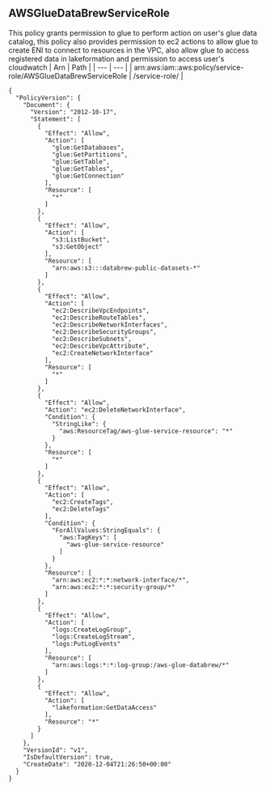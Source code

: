 
## AWSGlueDataBrewServiceRole
This policy grants permission to glue to perform action on user's glue data catalog, this policy also provides permission to ec2 actions to allow glue to create ENI to connect to resources in the VPC, also allow glue to access registered data in lakeformation and permission to access user's cloudwatch 
| Arn | Path |
| --- | --- |
| arn:aws:iam::aws:policy/service-role/AWSGlueDataBrewServiceRole | /service-role/ |
```
{
  "PolicyVersion": {
    "Document": {
      "Version": "2012-10-17",
      "Statement": [
        {
          "Effect": "Allow",
          "Action": [
            "glue:GetDatabases",
            "glue:GetPartitions",
            "glue:GetTable",
            "glue:GetTables",
            "glue:GetConnection"
          ],
          "Resource": [
            "*"
          ]
        },
        {
          "Effect": "Allow",
          "Action": [
            "s3:ListBucket",
            "s3:GetObject"
          ],
          "Resource": [
            "arn:aws:s3:::databrew-public-datasets-*"
          ]
        },
        {
          "Effect": "Allow",
          "Action": [
            "ec2:DescribeVpcEndpoints",
            "ec2:DescribeRouteTables",
            "ec2:DescribeNetworkInterfaces",
            "ec2:DescribeSecurityGroups",
            "ec2:DescribeSubnets",
            "ec2:DescribeVpcAttribute",
            "ec2:CreateNetworkInterface"
          ],
          "Resource": [
            "*"
          ]
        },
        {
          "Effect": "Allow",
          "Action": "ec2:DeleteNetworkInterface",
          "Condition": {
            "StringLike": {
              "aws:ResourceTag/aws-glue-service-resource": "*"
            }
          },
          "Resource": [
            "*"
          ]
        },
        {
          "Effect": "Allow",
          "Action": [
            "ec2:CreateTags",
            "ec2:DeleteTags"
          ],
          "Condition": {
            "ForAllValues:StringEquals": {
              "aws:TagKeys": [
                "aws-glue-service-resource"
              ]
            }
          },
          "Resource": [
            "arn:aws:ec2:*:*:network-interface/*",
            "arn:aws:ec2:*:*:security-group/*"
          ]
        },
        {
          "Effect": "Allow",
          "Action": [
            "logs:CreateLogGroup",
            "logs:CreateLogStream",
            "logs:PutLogEvents"
          ],
          "Resource": [
            "arn:aws:logs:*:*:log-group:/aws-glue-databrew/*"
          ]
        },
        {
          "Effect": "Allow",
          "Action": [
            "lakeformation:GetDataAccess"
          ],
          "Resource": "*"
        }
      ]
    },
    "VersionId": "v1",
    "IsDefaultVersion": true,
    "CreateDate": "2020-12-04T21:26:50+00:00"
  }
}
```

